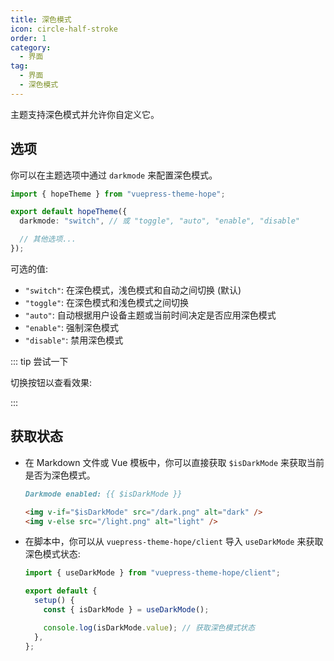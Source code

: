 ```yaml
---
title: 深色模式
icon: circle-half-stroke
order: 1
category:
  - 界面
tag:
  - 界面
  - 深色模式
---
```


主题支持深色模式并允许你自定义它。

<!-- more -->

## 选项

你可以在主题选项中通过 `darkmode` 来配置深色模式。

```ts twoslash {4} title=".vuepress/theme.ts"
import { hopeTheme } from "vuepress-theme-hope";

export default hopeTheme({
  darkmode: "switch", // 或 "toggle", "auto", "enable", "disable"

  // 其他选项...
});
```

可选的值:

- `"switch"`: 在深色模式，浅色模式和自动之间切换 (默认)
- `"toggle"`: 在深色模式和浅色模式之间切换
- `"auto"`: 自动根据用户设备主题或当前时间决定是否应用深色模式
- `"enable"`: 强制深色模式
- `"disable"`: 禁用深色模式

::: tip 尝试一下

切换按钮以查看效果: <ColorModeSwitch />

:::

## 获取状态

- 在 Markdown 文件或 Vue 模板中，你可以直接获取 `$isDarkMode` 来获取当前是否为深色模式。

  ```md
  Darkmode enabled: {{ $isDarkMode }}

  <img v-if="$isDarkMode" src="/dark.png" alt="dark" />
  <img v-else src="/light.png" alt="light" />
  ```

- 在脚本中，你可以从 `vuepress-theme-hope/client` 导入 `useDarkMode` 来获取深色模式状态:

  ```ts twoslash
  import { useDarkMode } from "vuepress-theme-hope/client";

  export default {
    setup() {
      const { isDarkMode } = useDarkMode();

      console.log(isDarkMode.value); // 获取深色模式状态
    },
  };
  ```

<script setup lang="ts">
import { ColorModeSwitch } from "vuepress-theme-hope/client";
</script>
